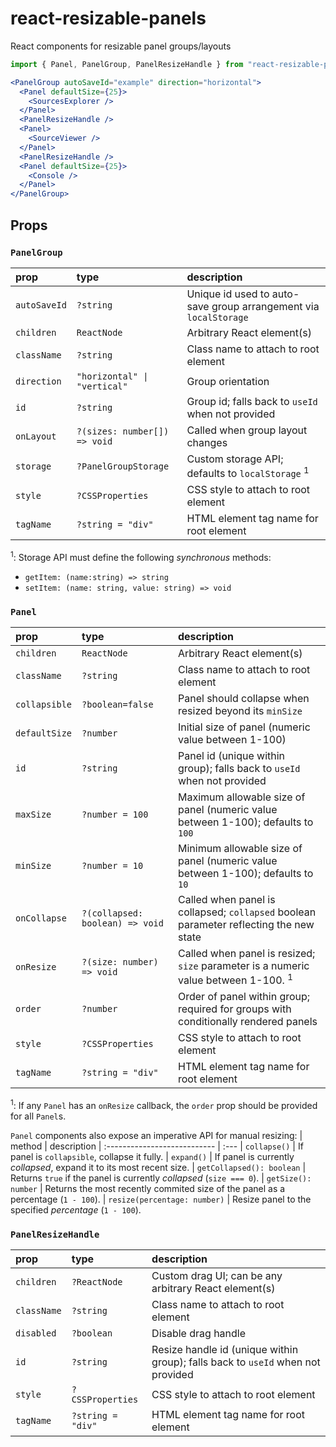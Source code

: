 # react-resizable-panels
React components for resizable panel groups/layouts

```jsx
import { Panel, PanelGroup, PanelResizeHandle } from "react-resizable-panels";

<PanelGroup autoSaveId="example" direction="horizontal">
  <Panel defaultSize={25}>
    <SourcesExplorer />
  </Panel>
  <PanelResizeHandle />
  <Panel>
    <SourceViewer />
  </Panel>
  <PanelResizeHandle />
  <Panel defaultSize={25}>
    <Console />
  </Panel>
</PanelGroup>
```

## Props

### `PanelGroup`
| prop         | type                        | description
| :----------- | :-------------------------- | :---
| `autoSaveId` | `?string`                   | Unique id used to auto-save group arrangement via `localStorage`
| `children`   | `ReactNode`                 | Arbitrary React element(s)
| `className`  | `?string`                   | Class name to attach to root element
| `direction`  | `"horizontal" \| "vertical"` | Group orientation
| `id`         | `?string`                   | Group id; falls back to `useId` when not provided
| `onLayout`  | `?(sizes: number[]) => void` | Called when group layout changes
| `storage`    | `?PanelGroupStorage`        | Custom storage API; defaults to `localStorage` <sup>1</sup>
| `style`      | `?CSSProperties`            | CSS style to attach to root element
| `tagName`    | `?string = "div"`           | HTML element tag name for root element

<sup>1</sup>: Storage API must define the following _synchronous_ methods:
* `getItem: (name:string) => string`
* `setItem: (name: string, value: string) => void`

### `Panel`
| prop          | type                            | description
| :------------ | :------------------------------ | :---
| `children`    | `ReactNode`                     | Arbitrary React element(s)
| `className`   | `?string`                       | Class name to attach to root element
| `collapsible` | `?boolean=false`                | Panel should collapse when resized beyond its `minSize`
| `defaultSize` | `?number`                       | Initial size of panel (numeric value between 1-100)
| `id`          | `?string`                       | Panel id (unique within group); falls back to `useId` when not provided
| `maxSize`     | `?number = 100`                 | Maximum allowable size of panel (numeric value between 1-100); defaults to `100`
| `minSize`     | `?number = 10`                  | Minimum allowable size of panel (numeric value between 1-100); defaults to `10`
| `onCollapse`  | `?(collapsed: boolean) => void` | Called when panel is collapsed; `collapsed` boolean parameter reflecting the new state
| `onResize`    | `?(size: number) => void`       | Called when panel is resized; `size` parameter is a numeric value between 1-100. <sup>1</sup>
| `order`       | `?number`                       | Order of panel within group; required for groups with conditionally rendered panels
| `style`       | `?CSSProperties`                | CSS style to attach to root element
| `tagName`     | `?string = "div"`               | HTML element tag name for root element

<sup>1</sup>: If any `Panel` has an `onResize` callback, the `order` prop should be provided for all `Panel`s.

`Panel` components also expose an imperative API for manual resizing:
| method                       | description
| :--------------------------- | :---
| `collapse()`                 | If panel is `collapsible`, collapse it fully.
| `expand()`                   | If panel is currently _collapsed_, expand it to its most recent size.
| `getCollapsed(): boolean`    | Returns `true` if the panel is currently _collapsed_ (`size === 0`).
| `getSize(): number`          | Returns the most recently commited size of the panel as a percentage (`1 - 100`).
| `resize(percentage: number)` | Resize panel to the specified _percentage_ (`1 - 100`).

### `PanelResizeHandle`
| prop          | type              | description
| :------------ | :---------------- | :---
| `children`    | `?ReactNode`      | Custom drag UI; can be any arbitrary React element(s)
| `className`   | `?string`         | Class name to attach to root element
| `disabled`    | `?boolean`        | Disable drag handle
| `id`          | `?string`         | Resize handle id (unique within group); falls back to `useId` when not provided
| `style`       | `?CSSProperties`  | CSS style to attach to root element
| `tagName`     | `?string = "div"` | HTML element tag name for root element